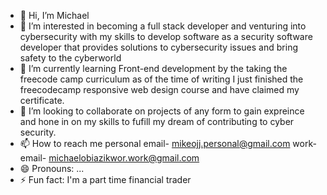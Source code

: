 - 👋 Hi, I’m Michael
- 👀 I’m interested in becoming a full stack developer and venturing into cybersecurity with my skills to develop software as a security software developer that provides solutions to cybersecurity issues and bring safety to the cyberworld
- 🌱 I’m currently learning Front-end development by the taking the freecode camp curriculum as of the time of writing I just finished the freecodecamp responsive web design course and have claimed my certificate.
- 💞️ I’m looking to collaborate on projects of any form to gain expreince and hone in on my skills to fufill  my dream of contributing to cyber security.
- 📫 How to reach me personal email- mikeojj.personal@gmail.com work-email- michaelobiazikwor.work@gmail.com 
- 😄 Pronouns: ...
- ⚡ Fun fact: I'm a part time financial trader

<!---
Michael-mikeojj/Michael-mikeojj is a ✨ special ✨ repository because its `README.md` (this file) appears on your GitHub profile.
You can click the Preview link to take a look at your changes.
--->
